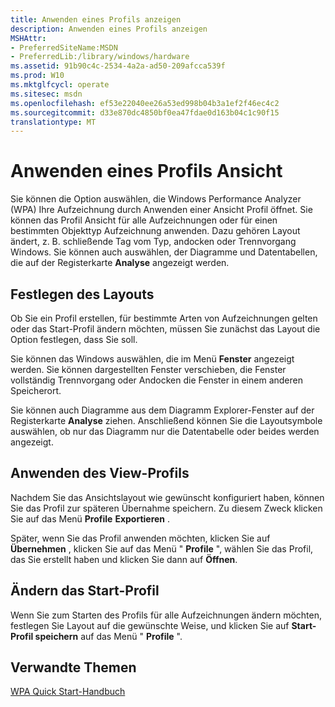 ```yaml
---
title: Anwenden eines Profils anzeigen
description: Anwenden eines Profils anzeigen
MSHAttr:
- PreferredSiteName:MSDN
- PreferredLib:/library/windows/hardware
ms.assetid: 91b90c4c-2534-4a2a-ad50-209afcca539f
ms.prod: W10
ms.mktglfcycl: operate
ms.sitesec: msdn
ms.openlocfilehash: ef53e22040ee26a53ed998b04b3a1ef2f46ec4c2
ms.sourcegitcommit: d33e870dc4850bf0ea47fdae0d163b04c1c90f15
translationtype: MT
---
```

# <a name="apply-a-view-profile"></a>Anwenden eines Profils Ansicht


Sie können die Option auswählen, die Windows Performance Analyzer (WPA) Ihre Aufzeichnung durch Anwenden einer Ansicht Profil öffnet. Sie können das Profil Ansicht für alle Aufzeichnungen oder für einen bestimmten Objekttyp Aufzeichnung anwenden. Dazu gehören Layout ändert, z. B. schließende Tag vom Typ, andocken oder Trennvorgang Windows. Sie können auch auswählen, der Diagramme und Datentabellen, die auf der Registerkarte **Analyse** angezeigt werden.

## <a name="setting-the-layout"></a>Festlegen des Layouts


Ob Sie ein Profil erstellen, für bestimmte Arten von Aufzeichnungen gelten oder das Start-Profil ändern möchten, müssen Sie zunächst das Layout die Option festlegen, dass Sie soll.

Sie können das Windows auswählen, die im Menü **Fenster** angezeigt werden. Sie können dargestellten Fenster verschieben, die Fenster vollständig Trennvorgang oder Andocken die Fenster in einem anderen Speicherort.

Sie können auch Diagramme aus dem Diagramm Explorer-Fenster auf der Registerkarte **Analyse** ziehen. Anschließend können Sie die Layoutsymbole auswählen, ob nur das Diagramm nur die Datentabelle oder beides werden angezeigt.

## <a name="applying-the-view-profile"></a>Anwenden des View-Profils


Nachdem Sie das Ansichtslayout wie gewünscht konfiguriert haben, können Sie das Profil zur späteren Übernahme speichern. Zu diesem Zweck klicken Sie auf das Menü **Profile** **Exportieren** .

Später, wenn Sie das Profil anwenden möchten, klicken Sie auf **Übernehmen** , klicken Sie auf das Menü " **Profile** ", wählen Sie das Profil, das Sie erstellt haben und klicken Sie dann auf **Öffnen**.

## <a name="changing-the-startup-profile"></a>Ändern das Start-Profil


Wenn Sie zum Starten des Profils für alle Aufzeichnungen ändern möchten, festlegen Sie Layout auf die gewünschte Weise, und klicken Sie auf **Start-Profil speichern** auf das Menü " **Profile** ".

## <a name="related-topics"></a>Verwandte Themen


[WPA Quick Start-Handbuch](wpa-quick-start-guide.md)

 

 







